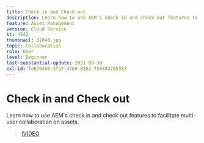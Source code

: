 ```yaml
---
title: Check in and Check out
description: Learn how to use AEM's check in and check out features to facilitate multi-user collaboration on assets.
feature: Asset Management
version: Cloud Service
kt: 4542
thumbnail: 32048.jpg
topic: Collaboration
role: User
level: Beginner
last-substantial-update: 2021-09-30
exl-id: fe8794b6-3fa7-4268-8352-758882705587
---
```

# Check in and Check out

Learn how to use AEM's check in and check out features to facilitate multi-user collaboration on assets.

>[!VIDEO](https://video.tv.adobe.com/v/32048/?quality=12&learn=on&hidetitle=true)
